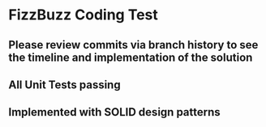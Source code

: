 # FizzBuzz Coding Test
## Please review commits via branch history to see the timeline and implementation of the solution
## All Unit Tests passing
## Implemented with SOLID design patterns
